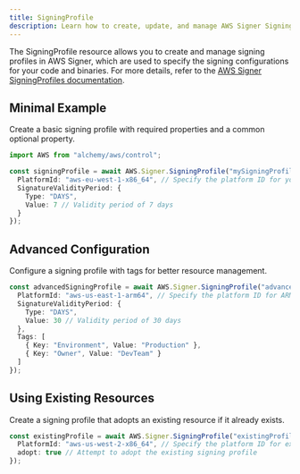 ```yaml
---
title: SigningProfile
description: Learn how to create, update, and manage AWS Signer SigningProfiles using Alchemy Cloud Control.
---
```



The SigningProfile resource allows you to create and manage signing profiles in AWS Signer, which are used to specify the signing configurations for your code and binaries. For more details, refer to the [AWS Signer SigningProfiles documentation](https://docs.aws.amazon.com/signer/latest/userguide/).

## Minimal Example

Create a basic signing profile with required properties and a common optional property.

```ts
import AWS from "alchemy/aws/control";

const signingProfile = await AWS.Signer.SigningProfile("mySigningProfile", {
  PlatformId: "aws-eu-west-1-x86_64", // Specify the platform ID for your signing profile
  SignatureValidityPeriod: {
    Type: "DAYS",
    Value: 7 // Validity period of 7 days
  }
});
```

## Advanced Configuration

Configure a signing profile with tags for better resource management.

```ts
const advancedSigningProfile = await AWS.Signer.SigningProfile("advancedSigningProfile", {
  PlatformId: "aws-us-east-1-arm64", // Specify the platform ID for ARM64 architecture
  SignatureValidityPeriod: {
    Type: "DAYS",
    Value: 30 // Validity period of 30 days
  },
  Tags: [
    { Key: "Environment", Value: "Production" },
    { Key: "Owner", Value: "DevTeam" }
  ]
});
```

## Using Existing Resources

Create a signing profile that adopts an existing resource if it already exists.

```ts
const existingProfile = await AWS.Signer.SigningProfile("existingProfile", {
  PlatformId: "aws-us-west-2-x86_64", // Specify the platform ID for existing signing profile
  adopt: true // Attempt to adopt the existing signing profile
});
```
